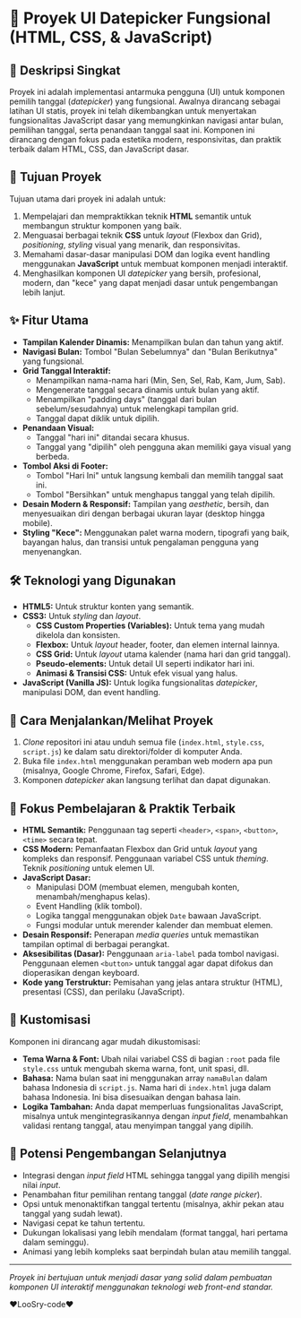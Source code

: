 # 📅 Proyek UI Datepicker Fungsional (HTML, CSS, & JavaScript)

## 📝 Deskripsi Singkat

Proyek ini adalah implementasi antarmuka pengguna (UI) untuk komponen pemilih tanggal (*datepicker*) yang fungsional. Awalnya dirancang sebagai latihan UI statis, proyek ini telah dikembangkan untuk menyertakan fungsionalitas JavaScript dasar yang memungkinkan navigasi antar bulan, pemilihan tanggal, serta penandaan tanggal saat ini. Komponen ini dirancang dengan fokus pada estetika modern, responsivitas, dan praktik terbaik dalam HTML, CSS, dan JavaScript dasar.

## 🎯 Tujuan Proyek

Tujuan utama dari proyek ini adalah untuk:

1.  Mempelajari dan mempraktikkan teknik **HTML** semantik untuk membangun struktur komponen yang baik.
2.  Menguasai berbagai teknik **CSS** untuk *layout* (Flexbox dan Grid), *positioning*, *styling* visual yang menarik, dan responsivitas.
3.  Memahami dasar-dasar manipulasi DOM dan logika event handling menggunakan **JavaScript** untuk membuat komponen menjadi interaktif.
4.  Menghasilkan komponen UI *datepicker* yang bersih, profesional, modern, dan "kece" yang dapat menjadi dasar untuk pengembangan lebih lanjut.

## ✨ Fitur Utama

* **Tampilan Kalender Dinamis:** Menampilkan bulan dan tahun yang aktif.
* **Navigasi Bulan:** Tombol "Bulan Sebelumnya" dan "Bulan Berikutnya" yang fungsional.
* **Grid Tanggal Interaktif:**
    * Menampilkan nama-nama hari (Min, Sen, Sel, Rab, Kam, Jum, Sab).
    * Mengenerate tanggal secara dinamis untuk bulan yang aktif.
    * Menampilkan "padding days" (tanggal dari bulan sebelum/sesudahnya) untuk melengkapi tampilan grid.
    * Tanggal dapat diklik untuk dipilih.
* **Penandaan Visual:**
    * Tanggal "hari ini" ditandai secara khusus.
    * Tanggal yang "dipilih" oleh pengguna akan memiliki gaya visual yang berbeda.
* **Tombol Aksi di Footer:**
    * Tombol "Hari Ini" untuk langsung kembali dan memilih tanggal saat ini.
    * Tombol "Bersihkan" untuk menghapus tanggal yang telah dipilih.
* **Desain Modern & Responsif:** Tampilan yang *aesthetic*, bersih, dan menyesuaikan diri dengan berbagai ukuran layar (desktop hingga mobile).
* **Styling "Kece":** Menggunakan palet warna modern, tipografi yang baik, bayangan halus, dan transisi untuk pengalaman pengguna yang menyenangkan.

## 🛠️ Teknologi yang Digunakan

* **HTML5:** Untuk struktur konten yang semantik.
* **CSS3:** Untuk *styling* dan *layout*.
    * **CSS Custom Properties (Variables):** Untuk tema yang mudah dikelola dan konsisten.
    * **Flexbox:** Untuk *layout* header, footer, dan elemen internal lainnya.
    * **CSS Grid:** Untuk *layout* utama kalender (nama hari dan grid tanggal).
    * **Pseudo-elements:** Untuk detail UI seperti indikator hari ini.
    * **Animasi & Transisi CSS:** Untuk efek visual yang halus.
* **JavaScript (Vanilla JS):** Untuk logika fungsionalitas *datepicker*, manipulasi DOM, dan event handling.


## 🚀 Cara Menjalankan/Melihat Proyek

1.  *Clone* repositori ini atau unduh semua file (`index.html`, `style.css`, `script.js`) ke dalam satu direktori/folder di komputer Anda.
2.  Buka file `index.html` menggunakan peramban web modern apa pun (misalnya, Google Chrome, Firefox, Safari, Edge).
3.  Komponen *datepicker* akan langsung terlihat dan dapat digunakan.

## 🧠 Fokus Pembelajaran & Praktik Terbaik

* **HTML Semantik:** Penggunaan tag seperti `<header>`, `<span>`, `<button>`, `<time>` secara tepat.
* **CSS Modern:** Pemanfaatan Flexbox dan Grid untuk *layout* yang kompleks dan responsif. Penggunaan variabel CSS untuk *theming*. Teknik *positioning* untuk elemen UI.
* **JavaScript Dasar:**
    * Manipulasi DOM (membuat elemen, mengubah konten, menambah/menghapus kelas).
    * Event Handling (klik tombol).
    * Logika tanggal menggunakan objek `Date` bawaan JavaScript.
    * Fungsi modular untuk merender kalender dan membuat elemen.
* **Desain Responsif:** Penerapan *media queries* untuk memastikan tampilan optimal di berbagai perangkat.
* **Aksesibilitas (Dasar):** Penggunaan `aria-label` pada tombol navigasi. Penggunaan elemen `<button>` untuk tanggal agar dapat difokus dan dioperasikan dengan keyboard.
* **Kode yang Terstruktur:** Pemisahan yang jelas antara struktur (HTML), presentasi (CSS), dan perilaku (JavaScript).

## 🎨 Kustomisasi

Komponen ini dirancang agar mudah dikustomisasi:

* **Tema Warna & Font:** Ubah nilai variabel CSS di bagian `:root` pada file `style.css` untuk mengubah skema warna, font, unit spasi, dll.
* **Bahasa:** Nama bulan saat ini menggunakan array `namaBulan` dalam bahasa Indonesia di `script.js`. Nama hari di `index.html` juga dalam bahasa Indonesia. Ini bisa disesuaikan dengan bahasa lain.
* **Logika Tambahan:** Anda dapat memperluas fungsionalitas JavaScript, misalnya untuk mengintegrasikannya dengan *input field*, menambahkan validasi rentang tanggal, atau menyimpan tanggal yang dipilih.

## 🔮 Potensi Pengembangan Selanjutnya

* Integrasi dengan *input field* HTML sehingga tanggal yang dipilih mengisi nilai *input*.
* Penambahan fitur pemilihan rentang tanggal (*date range picker*).
* Opsi untuk menonaktifkan tanggal tertentu (misalnya, akhir pekan atau tanggal yang sudah lewat).
* Navigasi cepat ke tahun tertentu.
* Dukungan lokalisasi yang lebih mendalam (format tanggal, hari pertama dalam seminggu).
* Animasi yang lebih kompleks saat berpindah bulan atau memilih tanggal.

---

_Proyek ini bertujuan untuk menjadi dasar yang solid dalam pembuatan komponen UI interaktif menggunakan teknologi web front-end standar._

❤️LooSry-code❤️